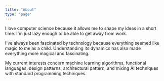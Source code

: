 ```yaml
---
title: "About"
type: "page"
---
```


I love computer science because it allows me to shape my ideas in a short time. I'm just lazy enough to be able to get away from work.

I've always been fascinated by technology because everything seemed like magic to me as a child. Understanding its dynamics has also made everything more magical and fascinating.

My current interests concern machine learning algorithms, functional languages, design patterns, architectural pattern, and mixing AI techniques with standard programming techniques.